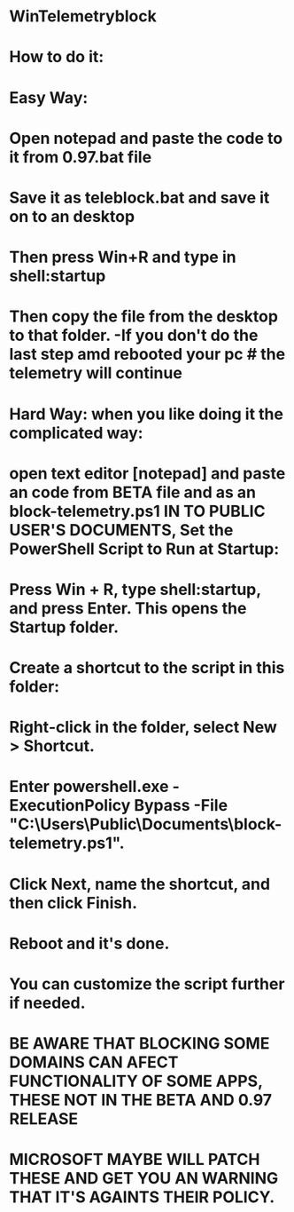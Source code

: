 # WinTelemetryblock
# How to do it:
# Easy Way:
# Open notepad and paste the code to it from 0.97.bat file
# Save it as teleblock.bat and save it on to an desktop
# Then press Win+R and type in shell:startup
# Then copy the file from the desktop to that folder. -If you don't do the last step amd rebooted your pc # the telemetry will continue
#
#
# Hard Way: when you like doing it the complicated way:
# open text editor [notepad] and paste an code from BETA file and as an block-telemetry.ps1 IN TO PUBLIC USER'S DOCUMENTS, Set the PowerShell Script to Run at Startup:
# Press Win + R, type shell:startup, and press Enter. This opens the Startup folder.
#    Create a shortcut to the script in this folder:
#     Right-click in the folder, select New > Shortcut.
#       Enter powershell.exe -ExecutionPolicy Bypass -File "C:\Users\Public\Documents\block-telemetry.ps1".
#      Click Next, name the shortcut, and then click Finish.
# Reboot and it's done.
#
# You can customize the script further if needed. 
# BE AWARE THAT BLOCKING SOME DOMAINS CAN AFECT FUNCTIONALITY OF SOME APPS, THESE NOT IN THE BETA AND 0.97 RELEASE
#
# MICROSOFT MAYBE WILL PATCH THESE AND GET YOU AN WARNING THAT IT'S AGAINTS THEIR POLICY.

